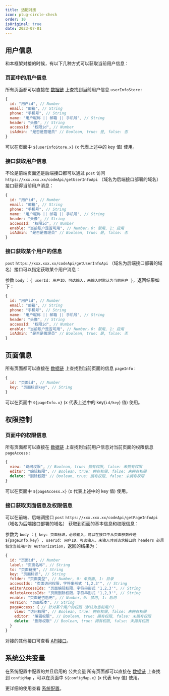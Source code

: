 ```yaml
---
title: 适配对接
icon: plug-circle-check
order: 10
isOriginal: true
date: 2023-07-01
---
```


## 用户信息

和本框架对接的时候，有以下几种方式可以获取当前用户信息：

### 页面中的用户信息

所有页面都可以直接在 [数据链](https://aisuda.bce.baidu.com/amis/zh-CN/docs/concepts/datascope-and-datachain#%E6%95%B0%E6%8D%AE%E9%93%BE) 上查找到当前用户信息 `userInfoStore` :

``` js
{
  id: "用户id", // Number
  email: "邮箱", // String
  phone: "手机号", // String
  name: "用户昵称 || 邮箱 || 手机号", // String
  header: "头像", // String
  accessId: "权限id", // Number
  isAdmin: "是否是管理员" // Boolean, true: 是, false: 否
}
```

可以在页面中 `${userInfoStore.x}` (x 代表上述中的 key 值) 使用。

### 接口获取用户信息

不论是前端页面还是后端接口都可以通过 `post` 访问 `https://xxx.xxx.xx/codeApi/getUserInfoApi` （域名为后端接口部署的域名）接口获得当前用户消息：

``` js
{
  id: "用户id", // Number
  email: "邮箱", // String
  phone: "手机号", // String
  name: "用户昵称 || 邮箱 || 手机号", // String
  header: "头像", // String
  accessId: "权限id", // Number
  enable: "当前账户是否可用", // Number，0: 禁用, 1: 启用
  isAdmin: "是否是管理员" // Boolean, true: 是, false: 否
}
```

### 接口获取某个用户的信息

 `post` `https://xxx.xxx.xx/codeApi/getUserInfoApi` （域名为后端接口部署的域名）接口可以指定获取某个用户消息：

参数 `body` ：`{ userId: 用户ID，可选输入，未输入时默认为当前用户 }`，返回结果如下：

``` js
{
  id: "用户id", // Number
  email: "邮箱", // String
  phone: "手机号", // String
  name: "用户昵称 || 邮箱 || 手机号", // String
  header: "头像", // String
  accessId: "权限id", // Number
  enable: "当前账户是否可用", // Number，0: 禁用, 1: 启用
  isAdmin: "是否是管理员" // Boolean, true: 是, false: 否
}
```

## 页面信息

所有页面都可以直接在 [数据链](https://aisuda.bce.baidu.com/amis/zh-CN/docs/concepts/datascope-and-datachain#%E6%95%B0%E6%8D%AE%E9%93%BE) 上查找到当前页面的信息 `pageInfo` :

``` js
{
  id: "页面id", // Number
  key: "页面标识key", // String
}
```

可以在页面中 `${pageInfo.x}` (x 代表上述中的 key(`id/key`) 值) 使用。

## 权限控制

### 页面中的权限信息

所有页面都可以直接在 [数据链](https://aisuda.bce.baidu.com/amis/zh-CN/docs/concepts/datascope-and-datachain#%E6%95%B0%E6%8D%AE%E9%93%BE) 上查找到当前用户信息对当前页面的权限信息 `pageAccess` :

``` js
{
  view: "访问权限", // Boolean, true: 拥有权限, false: 未拥有权限
  editor: "编辑权限", // Boolean, true: 拥有权限, false: 未拥有权限
  delete: "删除权限" // Boolean, true: 拥有权限, false: 未拥有权限
}
```

可以在页面中 `${pageAccess.x}` (x 代表上述中的 key 值) 使用。

### 接口获取页面信息及权限信息

可以在前端、后端调接口 `post` `https://xxx.xxx.xx/codeApi/getPageInfoApi`（域名为后端接口部署的域名） 获取到页面的基本信息和权限信息：

参数为 `body` ：`{ key: 页面标识，必须输入，可以在接口中从页面参数传递 ${pageInfo.key} , userId: 用户ID，可选输入，未输入时则请求接口的 headers 必须包含当前用户的 Authorization`，返回的结果为：

``` js
{
  id: "页面id", // Number
  label: "页面名称", // String
  to: "页面链接", // String
  key: "页面标识", // String
  folder: "页面类型", // Number, 0: 单页面, 1: 目录
  accessIds: "页面访问权限，字符串形式 '1,2,3'", // String
  editorAccessIds: "页面编辑权限，字符串形式 '1,2,3'", // String
  deleteAccessIds: "页面删除权限，字符串形式 '1,2,3'", // String
  enable: "页面是否启用", // Number，0: 禁用, 1: 启用
  version: "页面版本", // String
  pageAccess: { // 针对某个用户的权限（默认为当前用户）
    view: "访问权限", // Boolean, true: 拥有权限, false: 未拥有权限
    editor: "编辑权限", // Boolean, true: 拥有权限, false: 未拥有权限
    delete: "删除权限" // Boolean, true: 拥有权限, false: 未拥有权限
  }
}
```

对接的其他接口可查看 [API接口](./../api/README.md)。

## 系统公共变量

在系统配置中配置的并且启用的 公共变量 所有页面都可以直接在 [数据链](https://aisuda.bce.baidu.com/amis/zh-CN/docs/concepts/datascope-and-datachain#%E6%95%B0%E6%8D%AE%E9%93%BE) 上查找到 `configMap` ，可以在页面中 `${configMap.x}` (x 代表 key 值) 使用。

更详细的使用查看 [系统配置](./configMap.md)。
